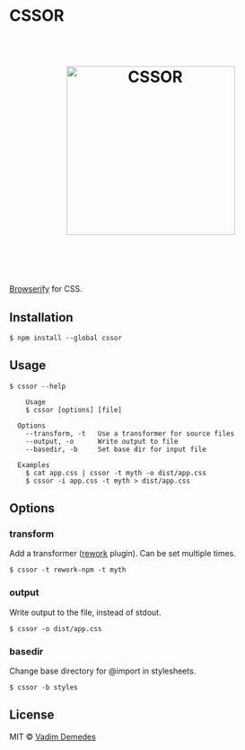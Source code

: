 # CSSOR

<h1 align="center">
	<br>
	<img width="300" src="https://cdn.rawgit.com/vdemedes/cssor/master/media/logo.svg" alt="CSSOR">
	<br>
	<br>
	<br>
</h1>

[Browserify](https://github.com/substack/node-browserify) for CSS.


## Installation

```
$ npm install --global cssor
```


## Usage

```
$ cssor --help

	Usage
    $ cssor [options] [file]

  Options
    --transform, -t   Use a transformer for source files
    --output, -o      Write output to file
    --basedir, -b     Set base dir for input file

  Examples
    $ cat app.css | cssor -t myth -o dist/app.css
    $ cssor -i app.css -t myth > dist/app.css
```


## Options

### transform

Add a transformer ([rework](https://github.com/reworkcss/rework) plugin).
Can be set multiple times.

```
$ cssor -t rework-npm -t myth
```

### output

Write output to the file, instead of stdout.

```
$ cssor -o dist/app.css
```

### basedir

Change base directory for @import in stylesheets.

```
$ cssor -b styles
```


## License

MIT © [Vadim Demedes](https://github.com/vdemedes)
